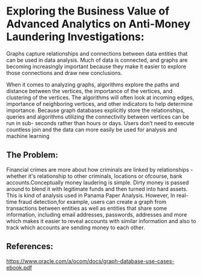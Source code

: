 # Exploring the Business Value of Advanced Analytics on Anti-Money Laundering  Investigations:
Graphs capture relationships and connections between data entities that can be used in data analysis. Much of data is connected, and graphs are becoming increasingly important because they make it easier to explore those connections and draw new conclusions.

When it comes to analyzing graphs, algorithms explore the paths and distance between the vertices, the importance of the vertices, and clustering of the vertices. The algorithms will often look at incoming edges, importance of neighboring vertices, and other indicators to help determine importance.
Because graph databases explicitly store the relationships, queries and algorithms utilizing the connectivity between vertices can be run in sub- seconds rather than hours or days. Users don’t need to execute countless join and the data can more easily be used for analysis and machine learning 

## The Problem:
Financial crimes are more about how criminals are linked by relationships - whether it's relationship to other criminals, locations or ofcourse, bank accounts.Conceptually money laudering is simple. Dirty money is passed around to blend it with legitimate funds and then turned into hard assets. This is kind of analysis used in Panama Paper Analysis. However, In real-time fraud detection,for example, users can create a graph from transactions between entities as well as entities that share some information, including email addresses, passwords, addresses and more which makes it easier to reveal accounts with similar information and also to track which accounts are sending money to each other.


## References:
https://www.oracle.com/a/ocom/docs/graph-database-use-cases-ebook.pdf

